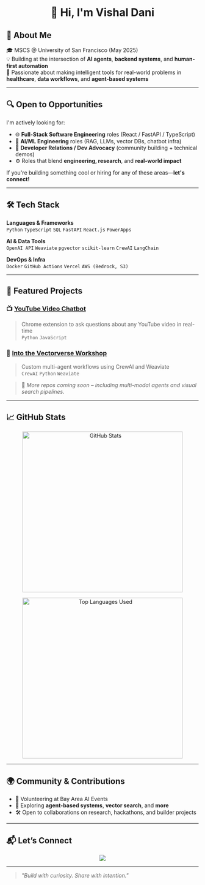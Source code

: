 <h1 align="center">👋 Hi, I'm Vishal Dani</h1>

## 🧠 About Me

🎓 MSCS @ University of San Francisco (May 2025)  
💡 Building at the intersection of **AI agents**, **backend systems**, and **human-first automation**  
🌱 Passionate about making intelligent tools for real-world problems in **healthcare**, **data workflows**, and **agent-based systems**

---

## 🔍 Open to Opportunities

I'm actively looking for:
- 🌐 **Full-Stack Software Engineering** roles (React / FastAPI / TypeScript)
- 🧠 **AI/ML Engineering** roles (RAG, LLMs, vector DBs, chatbot infra)
- 📢 **Developer Relations / Dev Advocacy** (community building + technical demos)
- ⚙️ Roles that blend **engineering, research**, and **real-world impact**

If you're building something cool or hiring for any of these areas—**let's connect!**

---

## 🛠️ Tech Stack

**Languages & Frameworks**  
`Python` `TypeScript` `SQL` `FastAPI` `React.js` `PowerApps`  

**AI & Data Tools**  
`OpenAI API` `Weaviate` `pgvector` `scikit-learn` `CrewAI` `LangChain`  

**DevOps & Infra**  
`Docker` `GitHub Actions` `Vercel` `AWS (Bedrock, S3)`

---

## 🚀 Featured Projects

### 📺 [YouTube Video Chatbot](https://github.com/puranjaigarg783/mongoGenAI)  
> Chrome extension to ask questions about any YouTube video in real-time  
`Python` `JavaScript`

### 🧠 [Into the Vectorverse Workshop](https://github.com/vishaldani1602/Into-the-Vectorverse-Workshop)  
> Custom multi-agent workflows using CrewAI and Weaviate  
`CrewAI` `Python` `Weaviate`

> 🔗 *More repos coming soon – including multi-modal agents and visual search pipelines.*

---

## 📈 GitHub Stats

<p align="center">
  <img src="https://github-readme-stats.vercel.app/api?username=vishaldani1602&show_icons=true&count_private=true&hide_border=false" alt="GitHub Stats" width="420"/>
</p>

<p align="center">
  <img src="https://github-readme-stats.vercel.app/api/top-langs/?username=vishaldani1602&layout=compact&hide_border=false" alt="Top Languages Used" width="420"/>
</p>

---

## 🌍 Community & Contributions

- 💬 Volunteering at Bay Area AI Events
- 🧠 Exploring **agent-based systems**, **vector search**, and **more**
- 🛠️ Open to collaborations on research, hackathons, and builder projects

---

## 📬 Let’s Connect

<p align="center">
  <a href="https://www.linkedin.com/in/vishal-dani/"><img src="https://img.shields.io/badge/LinkedIn-0077B5?style=for-the-badge&logo=linkedin&logoColor=white" /></a>
</p>

---

> _"Build with curiosity. Share with intention."_
